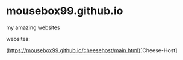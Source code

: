 # mousebox99.github.io

my amazing websites

websites:

(https://mousebox99.github.io/cheesehost/main.html)[Cheese-Host]
